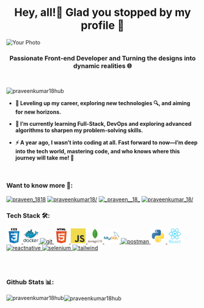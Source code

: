 <h1 align="center"> Hey, all!👋 Glad you stopped by my profile 🚀</h1>

<img src="https://drive.google.com/uc?id=1uPtyOw5SW5KcpTHRj5yZq6g7G8ntmP9Y" alt="Your Photo" >
<h3 align="center">Passionate Front-end Developer and Turning the designs into dynamic realities 🌐</h3>

<br>
<p align="left"> <img src="https://komarev.com/ghpvc/?username=praveenkumar18hub&label=Profile%20views&color=0e75b6&style=flat" alt="praveenkumar18hub" /> </p>

- **🔭 Leveling up my career, exploring new technologies 🔍, and aiming for new horizons.**

- **🎯 I’m currently learning Full-Stack, DevOps and exploring advanced algorithms to sharpen my problem-solving skills.**

- **⚡ A year ago, I wasn’t into coding at all. Fast forward to now—I’m deep into the tech world, mastering code, and who knows where this journey will take me! 🤔**

<br>
<h3 align="left">Want to know more 🤝:</h3>

<p align="left">
<a href="https://twitter.com/praveen_1818" target="blank"><img align="center" src="https://raw.githubusercontent.com/rahuldkjain/github-profile-readme-generator/master/src/images/icons/Social/twitter.svg" alt="praveen_1818" height="30" width="40" /></a>
<a href="https://linkedin.com/in/praveenkumar18/" target="blank"><img align="center" src="https://raw.githubusercontent.com/rahuldkjain/github-profile-readme-generator/master/src/images/icons/Social/linked-in-alt.svg" alt="praveenkumar18/" height="30" width="40" /></a>
<a href="https://instagram.com/_praveen__18_" target="blank"><img align="center" src="https://raw.githubusercontent.com/rahuldkjain/github-profile-readme-generator/master/src/images/icons/Social/instagram.svg" alt="_praveen__18_" height="30" width="40" /></a>
<a href="https://www.leetcode.com/praveenkumar_18/" target="blank"><img align="center" src="https://raw.githubusercontent.com/rahuldkjain/github-profile-readme-generator/master/src/images/icons/Social/leet-code.svg" alt="praveenkumar_18/" height="30" width="40" /></a>
</p>

<h3 align="left">Tech Stack 🛠️:</h3>
<p align="left"> <a href="https://www.w3schools.com/css/" target="_blank" rel="noreferrer" > <img src="https://raw.githubusercontent.com/devicons/devicon/master/icons/css3/css3-original-wordmark.svg" alt="css3" width="40" height="40"/> </a> <a href="https://www.docker.com/" target="_blank" rel="noreferrer"> <img src="https://raw.githubusercontent.com/devicons/devicon/master/icons/docker/docker-original-wordmark.svg" alt="docker" width="40" height="40"/> </a> <a href="https://git-scm.com/" target="_blank" rel="noreferrer"> <img src="https://www.vectorlogo.zone/logos/git-scm/git-scm-icon.svg" alt="git" width="40" height="40"/> </a> <a href="https://www.w3.org/html/" target="_blank" rel="noreferrer"> <img src="https://raw.githubusercontent.com/devicons/devicon/master/icons/html5/html5-original-wordmark.svg" alt="html5" width="40" height="40"/> </a> <a href="https://developer.mozilla.org/en-US/docs/Web/JavaScript" target="_blank" rel="noreferrer"> <img src="https://raw.githubusercontent.com/devicons/devicon/master/icons/javascript/javascript-original.svg" alt="javascript" width="40" height="40"/> </a> <a href="https://www.mongodb.com/" target="_blank" rel="noreferrer"> <img src="https://raw.githubusercontent.com/devicons/devicon/master/icons/mongodb/mongodb-original-wordmark.svg" alt="mongodb" width="40" height="40"/> </a> <a href="https://www.mysql.com/" target="_blank" rel="noreferrer"> <img src="https://raw.githubusercontent.com/devicons/devicon/master/icons/mysql/mysql-original-wordmark.svg" alt="mysql" width="40" height="40"/> </a> <a href="https://postman.com" target="_blank" rel="noreferrer"> <img src="https://www.vectorlogo.zone/logos/getpostman/getpostman-icon.svg" alt="postman" width="40" height="40"/> </a> <a href="https://www.python.org" target="_blank" rel="noreferrer"> <img src="https://raw.githubusercontent.com/devicons/devicon/master/icons/python/python-original.svg" alt="python" width="40" height="40"/> </a> <a href="https://reactjs.org/" target="_blank" rel="noreferrer"> <img src="https://raw.githubusercontent.com/devicons/devicon/master/icons/react/react-original-wordmark.svg" alt="react" width="40" height="40"/> </a> <a href="https://reactnative.dev/" target="_blank" rel="noreferrer"> <img src="https://reactnative.dev/img/header_logo.svg" alt="reactnative" width="40" height="40"/> </a> <a href="https://www.selenium.dev" target="_blank" rel="noreferrer"> <img src="https://raw.githubusercontent.com/detain/svg-logos/780f25886640cef088af994181646db2f6b1a3f8/svg/selenium-logo.svg" alt="selenium" width="40" height="40"/> </a> <a href="https://tailwindcss.com/" target="_blank" rel="noreferrer"> <img src="https://www.vectorlogo.zone/logos/tailwindcss/tailwindcss-icon.svg" alt="tailwind" width="40" height="40"/> </a> </p>

<br><br>
<h3 align="left">Github Stats 📊:</h3>
<p><img align="left" src="https://github-readme-stats.vercel.app/api/top-langs?username=praveenkumar18hub&show_icons=true&locale=en&layout=compact" alt="praveenkumar18hub" /></p>

<p><img align="center" src="https://github-readme-streak-stats.herokuapp.com/?user=praveenkumar18hub&" alt="praveenkumar18hub" /></p>
